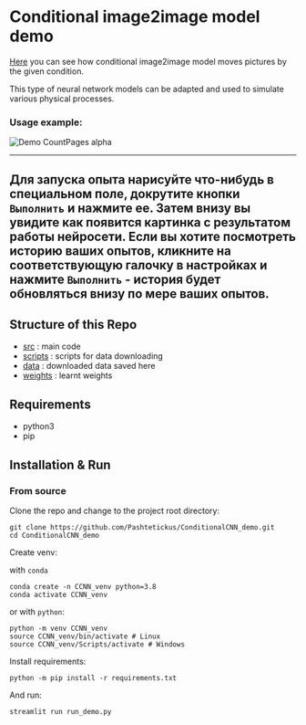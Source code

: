 # Conditional image2image model demo
[Here](https://share.streamlit.io/pashtetickus/conditionalcnn_demo/main/app.py) you can see how conditional image2image model moves pictures by the given condition.

This type of neural network models can be adapted and used to simulate various physical processes.


### Usage example:
![Demo CountPages alpha](data/assets/Demo.gif)

---
Для запуска опыта нарисуйте что-нибудь в специальном поле, докрутите кнопки `Выполнить` и нажмите ее.
Затем внизу вы увидите как появится картинка с результатом работы нейросети.
Если вы хотите посмотреть историю ваших опытов, кликните на соответствующую галочку в настройках и нажмите `Выполнить` - история будет обновляться внизу по мере ваших опытов.
---

## Structure of this Repo

- [src](src) : main code
- [scripts](scripts) : scripts for data downloading
- [data](data) : downloaded data saved here
- [weights](weights) : learnt weights


## Requirements

- python3
- pip

## Installation & Run
### From source

Clone the repo and change to the project root directory:

```
git clone https://github.com/Pashtetickus/ConditionalCNN_demo.git
cd ConditionalCNN_demo
```


Create venv:

with `conda`
```
conda create -n CCNN_venv python=3.8
conda activate CCNN_venv
```
or with `python`:
```
python -m venv CCNN_venv
source CCNN_venv/bin/activate # Linux
source CCNN_venv/Scripts/activate # Windows
```

Install requirements:

```
python -m pip install -r requirements.txt
```

And run:

```
streamlit run run_demo.py
```

